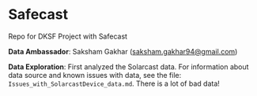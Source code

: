 # Safecast
Repo for DKSF Project with Safecast

**Data Ambassador**: Saksham Gakhar (saksham.gakhar94@gmail.com)

**Data Exploration**: First analyzed the Solarcast data. For information about data source and known issues with data, see the file: `Issues_with_SolarcastDevice_data.md`. There is a lot of bad data!
